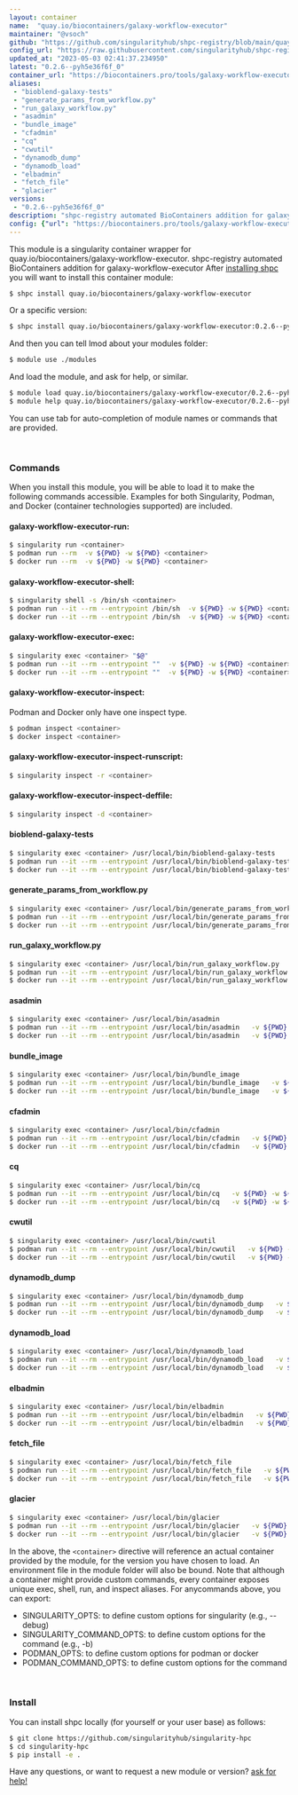 ```yaml
---
layout: container
name:  "quay.io/biocontainers/galaxy-workflow-executor"
maintainer: "@vsoch"
github: "https://github.com/singularityhub/shpc-registry/blob/main/quay.io/biocontainers/galaxy-workflow-executor/container.yaml"
config_url: "https://raw.githubusercontent.com/singularityhub/shpc-registry/main/quay.io/biocontainers/galaxy-workflow-executor/container.yaml"
updated_at: "2023-05-03 02:41:37.234950"
latest: "0.2.6--pyh5e36f6f_0"
container_url: "https://biocontainers.pro/tools/galaxy-workflow-executor"
aliases:
 - "bioblend-galaxy-tests"
 - "generate_params_from_workflow.py"
 - "run_galaxy_workflow.py"
 - "asadmin"
 - "bundle_image"
 - "cfadmin"
 - "cq"
 - "cwutil"
 - "dynamodb_dump"
 - "dynamodb_load"
 - "elbadmin"
 - "fetch_file"
 - "glacier"
versions:
 - "0.2.6--pyh5e36f6f_0"
description: "shpc-registry automated BioContainers addition for galaxy-workflow-executor"
config: {"url": "https://biocontainers.pro/tools/galaxy-workflow-executor", "maintainer": "@vsoch", "description": "shpc-registry automated BioContainers addition for galaxy-workflow-executor", "latest": {"0.2.6--pyh5e36f6f_0": "sha256:0337c95e597e44e0a4a516d264b271e4ded01f63ba9091815994ec8b7292d744"}, "tags": {"0.2.6--pyh5e36f6f_0": "sha256:0337c95e597e44e0a4a516d264b271e4ded01f63ba9091815994ec8b7292d744"}, "docker": "quay.io/biocontainers/galaxy-workflow-executor", "aliases": {"bioblend-galaxy-tests": "/usr/local/bin/bioblend-galaxy-tests", "generate_params_from_workflow.py": "/usr/local/bin/generate_params_from_workflow.py", "run_galaxy_workflow.py": "/usr/local/bin/run_galaxy_workflow.py", "asadmin": "/usr/local/bin/asadmin", "bundle_image": "/usr/local/bin/bundle_image", "cfadmin": "/usr/local/bin/cfadmin", "cq": "/usr/local/bin/cq", "cwutil": "/usr/local/bin/cwutil", "dynamodb_dump": "/usr/local/bin/dynamodb_dump", "dynamodb_load": "/usr/local/bin/dynamodb_load", "elbadmin": "/usr/local/bin/elbadmin", "fetch_file": "/usr/local/bin/fetch_file", "glacier": "/usr/local/bin/glacier"}}
---
```


This module is a singularity container wrapper for quay.io/biocontainers/galaxy-workflow-executor.
shpc-registry automated BioContainers addition for galaxy-workflow-executor
After [installing shpc](#install) you will want to install this container module:


```bash
$ shpc install quay.io/biocontainers/galaxy-workflow-executor
```

Or a specific version:

```bash
$ shpc install quay.io/biocontainers/galaxy-workflow-executor:0.2.6--pyh5e36f6f_0
```

And then you can tell lmod about your modules folder:

```bash
$ module use ./modules
```

And load the module, and ask for help, or similar.

```bash
$ module load quay.io/biocontainers/galaxy-workflow-executor/0.2.6--pyh5e36f6f_0
$ module help quay.io/biocontainers/galaxy-workflow-executor/0.2.6--pyh5e36f6f_0
```

You can use tab for auto-completion of module names or commands that are provided.

<br>

### Commands

When you install this module, you will be able to load it to make the following commands accessible.
Examples for both Singularity, Podman, and Docker (container technologies supported) are included.

#### galaxy-workflow-executor-run:

```bash
$ singularity run <container>
$ podman run --rm  -v ${PWD} -w ${PWD} <container>
$ docker run --rm  -v ${PWD} -w ${PWD} <container>
```

#### galaxy-workflow-executor-shell:

```bash
$ singularity shell -s /bin/sh <container>
$ podman run --it --rm --entrypoint /bin/sh  -v ${PWD} -w ${PWD} <container>
$ docker run --it --rm --entrypoint /bin/sh  -v ${PWD} -w ${PWD} <container>
```

#### galaxy-workflow-executor-exec:

```bash
$ singularity exec <container> "$@"
$ podman run --it --rm --entrypoint ""  -v ${PWD} -w ${PWD} <container> "$@"
$ docker run --it --rm --entrypoint ""  -v ${PWD} -w ${PWD} <container> "$@"
```

#### galaxy-workflow-executor-inspect:

Podman and Docker only have one inspect type.

```bash
$ podman inspect <container>
$ docker inspect <container>
```

#### galaxy-workflow-executor-inspect-runscript:

```bash
$ singularity inspect -r <container>
```

#### galaxy-workflow-executor-inspect-deffile:

```bash
$ singularity inspect -d <container>
```


#### bioblend-galaxy-tests

```bash
$ singularity exec <container> /usr/local/bin/bioblend-galaxy-tests
$ podman run --it --rm --entrypoint /usr/local/bin/bioblend-galaxy-tests   -v ${PWD} -w ${PWD} <container> -c " $@"
$ docker run --it --rm --entrypoint /usr/local/bin/bioblend-galaxy-tests   -v ${PWD} -w ${PWD} <container> -c " $@"
```


#### generate_params_from_workflow.py

```bash
$ singularity exec <container> /usr/local/bin/generate_params_from_workflow.py
$ podman run --it --rm --entrypoint /usr/local/bin/generate_params_from_workflow.py   -v ${PWD} -w ${PWD} <container> -c " $@"
$ docker run --it --rm --entrypoint /usr/local/bin/generate_params_from_workflow.py   -v ${PWD} -w ${PWD} <container> -c " $@"
```


#### run_galaxy_workflow.py

```bash
$ singularity exec <container> /usr/local/bin/run_galaxy_workflow.py
$ podman run --it --rm --entrypoint /usr/local/bin/run_galaxy_workflow.py   -v ${PWD} -w ${PWD} <container> -c " $@"
$ docker run --it --rm --entrypoint /usr/local/bin/run_galaxy_workflow.py   -v ${PWD} -w ${PWD} <container> -c " $@"
```


#### asadmin

```bash
$ singularity exec <container> /usr/local/bin/asadmin
$ podman run --it --rm --entrypoint /usr/local/bin/asadmin   -v ${PWD} -w ${PWD} <container> -c " $@"
$ docker run --it --rm --entrypoint /usr/local/bin/asadmin   -v ${PWD} -w ${PWD} <container> -c " $@"
```


#### bundle_image

```bash
$ singularity exec <container> /usr/local/bin/bundle_image
$ podman run --it --rm --entrypoint /usr/local/bin/bundle_image   -v ${PWD} -w ${PWD} <container> -c " $@"
$ docker run --it --rm --entrypoint /usr/local/bin/bundle_image   -v ${PWD} -w ${PWD} <container> -c " $@"
```


#### cfadmin

```bash
$ singularity exec <container> /usr/local/bin/cfadmin
$ podman run --it --rm --entrypoint /usr/local/bin/cfadmin   -v ${PWD} -w ${PWD} <container> -c " $@"
$ docker run --it --rm --entrypoint /usr/local/bin/cfadmin   -v ${PWD} -w ${PWD} <container> -c " $@"
```


#### cq

```bash
$ singularity exec <container> /usr/local/bin/cq
$ podman run --it --rm --entrypoint /usr/local/bin/cq   -v ${PWD} -w ${PWD} <container> -c " $@"
$ docker run --it --rm --entrypoint /usr/local/bin/cq   -v ${PWD} -w ${PWD} <container> -c " $@"
```


#### cwutil

```bash
$ singularity exec <container> /usr/local/bin/cwutil
$ podman run --it --rm --entrypoint /usr/local/bin/cwutil   -v ${PWD} -w ${PWD} <container> -c " $@"
$ docker run --it --rm --entrypoint /usr/local/bin/cwutil   -v ${PWD} -w ${PWD} <container> -c " $@"
```


#### dynamodb_dump

```bash
$ singularity exec <container> /usr/local/bin/dynamodb_dump
$ podman run --it --rm --entrypoint /usr/local/bin/dynamodb_dump   -v ${PWD} -w ${PWD} <container> -c " $@"
$ docker run --it --rm --entrypoint /usr/local/bin/dynamodb_dump   -v ${PWD} -w ${PWD} <container> -c " $@"
```


#### dynamodb_load

```bash
$ singularity exec <container> /usr/local/bin/dynamodb_load
$ podman run --it --rm --entrypoint /usr/local/bin/dynamodb_load   -v ${PWD} -w ${PWD} <container> -c " $@"
$ docker run --it --rm --entrypoint /usr/local/bin/dynamodb_load   -v ${PWD} -w ${PWD} <container> -c " $@"
```


#### elbadmin

```bash
$ singularity exec <container> /usr/local/bin/elbadmin
$ podman run --it --rm --entrypoint /usr/local/bin/elbadmin   -v ${PWD} -w ${PWD} <container> -c " $@"
$ docker run --it --rm --entrypoint /usr/local/bin/elbadmin   -v ${PWD} -w ${PWD} <container> -c " $@"
```


#### fetch_file

```bash
$ singularity exec <container> /usr/local/bin/fetch_file
$ podman run --it --rm --entrypoint /usr/local/bin/fetch_file   -v ${PWD} -w ${PWD} <container> -c " $@"
$ docker run --it --rm --entrypoint /usr/local/bin/fetch_file   -v ${PWD} -w ${PWD} <container> -c " $@"
```


#### glacier

```bash
$ singularity exec <container> /usr/local/bin/glacier
$ podman run --it --rm --entrypoint /usr/local/bin/glacier   -v ${PWD} -w ${PWD} <container> -c " $@"
$ docker run --it --rm --entrypoint /usr/local/bin/glacier   -v ${PWD} -w ${PWD} <container> -c " $@"
```



In the above, the `<container>` directive will reference an actual container provided
by the module, for the version you have chosen to load. An environment file in the
module folder will also be bound. Note that although a container
might provide custom commands, every container exposes unique exec, shell, run, and
inspect aliases. For anycommands above, you can export:

 - SINGULARITY_OPTS: to define custom options for singularity (e.g., --debug)
 - SINGULARITY_COMMAND_OPTS: to define custom options for the command (e.g., -b)
 - PODMAN_OPTS: to define custom options for podman or docker
 - PODMAN_COMMAND_OPTS: to define custom options for the command

<br>

### Install

You can install shpc locally (for yourself or your user base) as follows:

```bash
$ git clone https://github.com/singularityhub/singularity-hpc
$ cd singularity-hpc
$ pip install -e .
```

Have any questions, or want to request a new module or version? [ask for help!](https://github.com/singularityhub/singularity-hpc/issues)